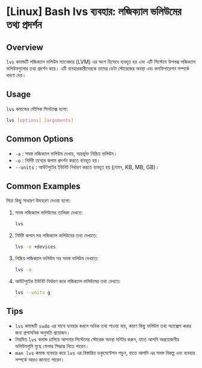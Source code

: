 # [Linux] Bash lvs ব্যবহার: লজিক্যাল ভলিউমের তথ্য প্রদর্শন

## Overview
`lvs` কমান্ডটি লজিক্যাল ভলিউম ম্যানেজার (LVM) এর অংশ হিসেবে ব্যবহৃত হয় এবং এটি সিস্টেমে উপলব্ধ লজিক্যাল ভলিউমগুলোর তথ্য প্রদর্শন করে। এটি ব্যবহারকারীদেরকে তাদের ডেটা স্টোরেজের অবস্থা এবং কনফিগারেশন সম্পর্কে ধারণা দেয়।

## Usage
`lvs` কমান্ডের মৌলিক সিনট্যাক্স হলো:

```bash
lvs [options] [arguments]
```

## Common Options
- `-a` : সমস্ত লজিক্যাল ভলিউম দেখায়, অন্তর্ভুক্ত নিষ্ক্রিয় ভলিউম।
- `-o` : নির্দিষ্ট তথ্যের কলাম প্রদর্শন করতে ব্যবহৃত হয়।
- `--units` : আউটপুটের ইউনিট নির্ধারণ করতে ব্যবহৃত হয় (যেমন, KB, MB, GB)।

## Common Examples
নিচে কিছু সাধারণ উদাহরণ দেওয়া হলো:

1. সমস্ত লজিক্যাল ভলিউমের তালিকা দেখতে:
   ```bash
   lvs
   ```

2. নির্দিষ্ট কলাম সহ লজিক্যাল ভলিউমের তথ্য দেখাতে:
   ```bash
   lvs -o +devices
   ```

3. নিষ্ক্রিয় লজিক্যাল ভলিউম সহ সমস্ত ভলিউম দেখাতে:
   ```bash
   lvs -a
   ```

4. আউটপুটের ইউনিট নির্ধারণ করে লজিক্যাল ভলিউমের তথ্য দেখতে:
   ```bash
   lvs --units g
   ```

## Tips
- `lvs` কমান্ডটি `sudo` এর সাথে ব্যবহার করলে অধিক তথ্য পাওয়া যায়, কারণ কিছু ভলিউম তথ্য অ্যাক্সেস করার জন্য প্রশাসনিক অনুমতি প্রয়োজন।
- নিয়মিত `lvs` কমান্ড চালিয়ে আপনার সিস্টেমের স্টোরেজ অবস্থা মনিটর করুন, যাতে আপনি অপ্রয়োজনীয় ভলিউমগুলি মুছে ফেলার সিদ্ধান্ত নিতে পারেন।
- `man lvs` কমান্ড ব্যবহার করে `lvs` এর বিস্তারিত ডকুমেন্টেশন পড়ুন, যাতে আপনি এর সমস্ত বিকল্প এবং ব্যবহার সম্পর্কে আরও জানতে পারেন।